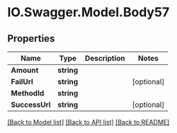 # IO.Swagger.Model.Body57
## Properties

Name | Type | Description | Notes
------------ | ------------- | ------------- | -------------
**Amount** | **string** |  | 
**FailUrl** | **string** |  | [optional] 
**MethodId** | **string** |  | 
**SuccessUrl** | **string** |  | [optional] 

[[Back to Model list]](../README.md#documentation-for-models) [[Back to API list]](../README.md#documentation-for-api-endpoints) [[Back to README]](../README.md)


